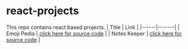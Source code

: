 # react-projects
This repo contains react based projects.
| Title | Link |
|------|-------|
| Emoji Pedia |  [click here for source code](https://github.com/pavankumar106/react-projects/tree/main/emoji-pedia) |
| Notes Keeper |  [click here for source code](https://github.com/pavankumar106/react-projects/tree/main/notes-keeper-app) |
